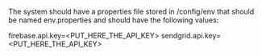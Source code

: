 The system should have a properties file stored in /config/env that should be named env.properties and should have the following values:

firebase.api.key=<PUT_HERE_THE_API_KEY>
sendgrid.api.key=<PUT_HERE_THE_API_KEY>